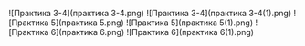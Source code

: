 ![Практика 3-4](практика 3-4.png)
![Практика 3-4](практика 3-4(1).png)
![Практика 5](практика 5.png)
![Практика 5](практика 5(1).png)
![Практика 6](практика 6.png)
![Практика 6](практика 6(1).png)
